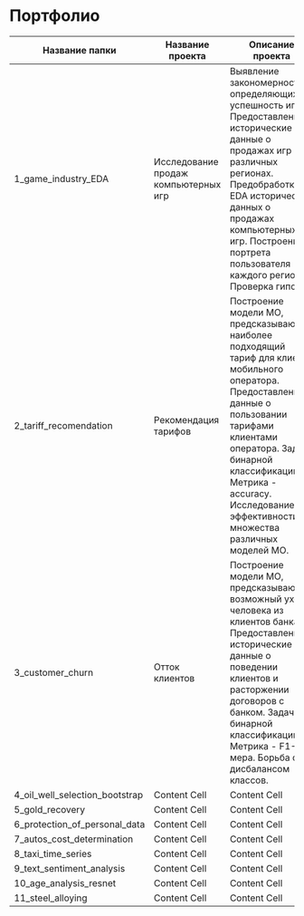 # Портфолио

| Название папки  | Название проекта | Описание проекта |
| -------------   | -------------    | -------------    |
| 1_game_industry_EDA   | Исследование продаж компьютерных игр     | Выявление закономерностей, определяющих успешность игр. Предоставлены исторические данные о продажах игр в различных регионах.  Предобработка и EDA исторических данных о продажах компьютерных игр. Построение портрета пользователя каждого региона. Проверка гипотез.    |
| 2_tariff_recomendation    | Рекомендация тарифов    | Построение модели МО, предсказывающей наиболее подходящий тариф для клиента мобильного оператора. Предоставлены данные о пользовании тарифами клиентами оператора. Задача бинарной классификации. Метрика - accuracy. Исследование эффективности множества различных моделей МО.     |
| 3_customer_churn    | Отток клиентов     | Построение модели МО, предсказывающей возможный уход человека из клиентов банка. Предоставлены исторические данные о поведении клиентов и расторжении договоров с банком. Задача бинарной классификации. Метрика - F1-мера. Борьба с дисбалансом классов.     |
| 4_oil_well_selection_bootstrap    | Content Cell     | Content Cell     |
| 5_gold_recovery    | Content Cell     | Content Cell     |
| 6_protection_of_personal_data    | Content Cell     | Content Cell     |
| 7_autos_cost_determination    | Content Cell     | Content Cell     |
| 8_taxi_time_series    | Content Cell     | Content Cell     |
| 9_text_sentiment_analysis   | Content Cell     | Content Cell     |
| 10_age_analysis_resnet   | Content Cell     | Content Cell     |
| 11_steel_alloying   | Content Cell     | Content Cell     |
